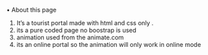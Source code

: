 •	About this page
1.	It’s a tourist portal made with html and css only .
2.	its a pure coded page no boostrap is used
3.	animation used from the animate.com
4.	its an online portal so the animation will only work in online mode



